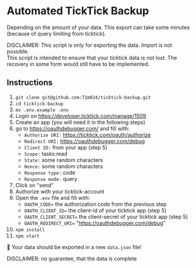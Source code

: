 # Automated TickTick Backup

Depending on the amount of your data. This export can take some minutes (because of query limiting from ticktick).

DISCLAIMER: This script is only for exporting the data. Import is not possible.  
This script is intended to ensure that your ticktick data is not lost. The recovery in some form would still have to be implemented.

## Instructions

1. `git clone git@github.com:71m024/ticktick-backup.git`
2. `cd ticktick-backup`
3. `mv .env.example .env `
4. Login on https://developer.ticktick.com/manage/1509
5. Create an app (you will need it in the following steps)
6. go to https://oauthdebugger.com/ and fill with:
    - `Authorize URI:` https://ticktick.com/oauth/authorize
    - `Redirect URI:` https://oauthdebugger.com/debug
    - `Client ID:` from your app (step 5)
    - `Scope:` tasks:read
    - `State:` some random characters
    - `Nonce:` some random characters
    - `Response type:` code
    - `Response mode:` query
7. Click on "send"
8. Authorize with your ticktick-account
9. Open the `.env` file and fill with:
    * `OAUTH_CODE=` the authorization code from the previous step
    * `OAUTH_CLIENT_ID=` the client-id of your ticktick app (step 5)
    * `OAUTH_CLIENT_SECRET=` the client-secret of your ticktick app (step 5)
    * `OAUTH_REDIRECT_URI=` "https://oauthdebugger.com/debug"
10. `npm install`
11. `npm start`

🎉 Your data should be exported in a new `data.json` file!

DISCLAIMER: no guarantee, that the data is complete

